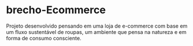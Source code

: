 # brecho-Ecommerce
Projeto desenvolvido pensando em uma loja de e-commerce com base em um fluxo sustentável de roupas, um ambiente que pensa na natureza e em forma de consumo consciente.
